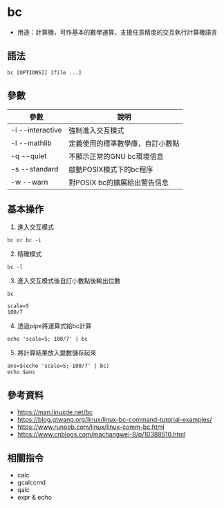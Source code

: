 # bc

- 用途：計算機，可作基本的數學運算，支援任意精度的交互執行計算機語言

## 語法

```shell
bc [OPTIONS]] [file ...]
```

## 參數

| 參數              | 說明                             |
| ----------------- | -------------------------------- |
| -i  --interactive | 強制進入交互模式                 |
| -l  --mathlib     | 定義使用的標準數學庫，自訂小數點 |
| -q  --quiet       | 不顯示正常的GNU bc環境信息       |
| -s  --standard    | 啟動POSIX模式下的bc程序          |
| -w  --warn        | 對POSIX bc的擴展給出警告信息     |

## 基本操作
1. 進入交互模式
```shell
bc or bc -i
```

2. 精確模式
```shell
bc -l
```

3. 進入交互模式後自訂小數點後輸出位數
```shell
bc

scale=5
100/7
```

4. 透過pipe將運算式給bc計算
```shell
echo 'scale=5; 100/7' | bc
```

5. 將計算結果放入變數儲存起來
```shell
ans=$(echo 'scale=5; 100/7' | bc)
echo $ans
```

## 參考資料
* https://man.linuxde.net/bc
* https://blog.gtwang.org/linux/linux-bc-command-tutorial-examples/
* https://www.runoob.com/linux/linux-comm-bc.html
* https://www.cnblogs.com/machangwei-8/p/10388510.html
## 相關指令
* calc
* gcalccmd
* qalc
* expr & echo